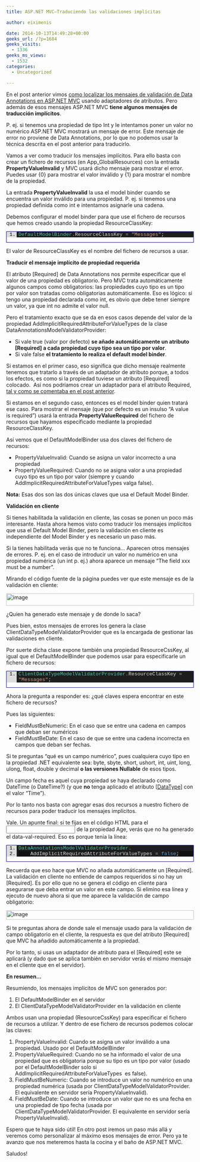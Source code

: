 ```yaml
---
title: ASP.NET MVC–Traduciendo las validaciones implícitas

author: eiximenis

date: 2014-10-13T14:49:28+00:00
geeks_url: /?p=1684
geeks_visits:
  - 1336
geeks_ms_views:
  - 1532
categories:
  - Uncategorized

---
```

En el post anterior vimos <a href="http://geeks.ms/blogs/etomas/archive/2014/10/09/asp-net-mvc-traducir-los-mensajes-de-error-de-dataannotations-otra-vez.aspx" target="_blank" rel="noopener noreferrer">como localizar los mensajes de validación de Data Annotations en ASP.NET MVC</a> usando adaptadores de atributos. Pero además de esos mensajes ASP.NET MVC **tiene algunos mensajes de traducción implícitos**.

P. ej. si tenemos una propiedad de tipo Int y le intentamos poner un valor no numérico ASP.NET MVC mostrará un mensaje de error. Este mensaje de error no proviene de Data Annotations, por lo que no podemos usar la técnica descrita en el post anterior para traducirlo.

Vamos a ver como traducir los mensajes implícitos. Para ello basta con crear un fichero de recursos (en App_GlobalResources) con la entrada **PropertyValueInvalid** y MVC usará dicho mensaje para mostrar el error. Puedes usar {0} para mostrar el valor inválido y {1} para mostrar el nombre de la propiedad.

La entrada **PropertyValueInvalid** la usa el model binder cuando se encuentra un valor inválido para una propiedad. P. ej. si tenemos una propiedad definida como int e intentamos asignarle una cadena.

Debemos configurar el model binder para que use el fichero de recursos que hemos creado usando la propiedad ResourceClassKey:

<div id="scid:9ce6104f-a9aa-4a17-a79f-3a39532ebf7c:43b591e6-87e0-4b90-8f54-2d75f0b90daa" class="wlWriterEditableSmartContent" style="float: none; padding-bottom: 0px; padding-top: 0px; padding-left: 0px; margin: 0px; display: inline; padding-right: 0px">
  <div style="border: #000080 1px solid; color: #000; font-family: 'Courier New', Courier, Monospace; font-size: 10pt">
    <div style="background: #ddd; max-height: 300px; overflow: auto">
      <ol start="1" style="background: #1d1d1d; margin: 0 0 0 2em; padding: 0 0 0 5px;">
        <li>
          <span style="background:#1e1e1e;color:#4ec9b0">DefaultModelBinder</span><span style="background:#1e1e1e;color:#b4b4b4">.</span><span style="background:#1e1e1e;color:#dcdcdc">ResourceClassKey </span><span style="background:#1e1e1e;color:#b4b4b4">=</span><span style="background:#1e1e1e;color:#dcdcdc"> </span><span style="background:#1e1e1e;color:#d69d85">"Messages"</span><span style="background:#1e1e1e;color:#dcdcdc">;</span>
        </li>
      </ol>
    </div></p>
  </div></p>
</div>

El valor de ResourceClassKey es el nombre del fichero de recursos a usar.

**Traducir el mensaje implícito de propiedad requerida**

El atributo [Required] de Data Annotations nos permite especificar que el valor de una propiedad es obligatorio. Pero MVC trata automáticamente algunos campos como obligatorios: las propiedades cuyo tipo es un tipo por valor son tratadas como obligatorias automáticamente. Eso es lógico: si tengo una propiedad declarada como int, es obvio que debe tener siempre un valor, ya que int no admite el valor null.

Pero el tratamiento exacto que se da en esos casos depende del valor de la propiedad AddImplicitRequiredAttributeForValueTypes de la clase DataAnnotationsModelValidatorProvider:

  * Si vale true (valor por defecto) **se añade automáticamente un atributo [Required] a cada propiedad cuyo tipo sea un tipo por valor**. 
  * Si vale false **el tratamiento lo realiza el default model binder**. 

Si estamos en el primer caso, eso significa que dicho mensaje realmente tenemos que tratarlo a través de un adaptador de atributo porque, a todos los efectos, es como si la propiedad tuviese un atributo [Required] colocado.&#160; Así nos podríamos crear un adaptador para el atributo Required, <a href="http://geeks.ms/blogs/etomas/archive/2014/10/09/asp-net-mvc-traducir-los-mensajes-de-error-de-dataannotations-otra-vez.aspx" target="_blank" rel="noopener noreferrer">tal y como se comentaba en el post anterior</a>.

Si estamos en el segundo caso, entonces es el model binder quien tratará ese caso. Para mostrar el mensaje (que por defecto es un insulso “A value is required”) usará la entrada **PropertyValueRequired** del fichero de recursos que hayamos especificado mediante la propiedad ResourceClassKey.

Así vemos que el DefaultModelBinder usa dos claves del fichero de recursos:

  * PropertyValueInvalid: Cuando se asigna un valor incorrecto a una propiedad 
  * PropertyValueRequired: Cuando no se asigna valor a una propiedad cuyo tipo es un tipo por valor (siempre y cuando AddImplicitRequiredAttributeForValueTypes valga false). 

**Nota:** Esas dos son las dos únicas claves que usa el Default Model Binder.

**Validación en cliente**

Si tienes habilitada la validación en cliente, las cosas se ponen un poco más interesante. Hasta ahora hemos visto como traducir los mensajes implícitos que usa el Default Model Binder, pero la validación en cliente es independiente del Model Binder y es necesario un paso más.

Si la tienes habilitada verás que no te funciona… Aparecen otros mensajes de errores. P. ej. en el caso de introducir un valor no numérico en una propiedad numérica (un int p. ej.) ahora aparece un mensaje “The field xxx must be a number”.

Mirando el código fuente de la página puedes ver que este mensaje es de la validación en cliente:

[<img title="image" style="border-left-width: 0px; border-right-width: 0px; background-image: none; border-bottom-width: 0px; padding-top: 0px; padding-left: 0px; display: inline; padding-right: 0px; border-top-width: 0px" border="0" alt="image" src="http://geeks.ms/cfs-file.ashx/__key/CommunityServer.Blogs.Components.WeblogFiles/etomas/image_5F00_thumb_5F00_4EBC39C5.png" width="504" height="33" />][1]

¿Quien ha generado este mensaje y de donde lo saca?

Pues bien, estos mensajes de errores los genera la clase ClientDataTypeModelValidatorProvider que es la encargada de gestionar las validaciones en cliente.

Por suerte dicha clase expone también una propiedad ResourceCssKey, al igual que el DefaultModelBinder que podemos usar para especificarle un fichero de recursos:

<div id="scid:9ce6104f-a9aa-4a17-a79f-3a39532ebf7c:600c5608-a259-4348-b6af-8f26e82342e6" class="wlWriterEditableSmartContent" style="float: none; padding-bottom: 0px; padding-top: 0px; padding-left: 0px; margin: 0px; display: inline; padding-right: 0px">
  <div style="border: #000080 1px solid; color: #000; font-family: 'Courier New', Courier, Monospace; font-size: 10pt">
    <div style="background: #ddd; max-height: 300px; overflow: auto">
      <ol start="1" style="background: #1d1d1d; margin: 0 0 0 2em; padding: 0 0 0 5px;">
        <li>
          <span style="background:#1e1e1e;color:#4ec9b0">ClientDataTypeModelValidatorProvider</span><span style="background:#1e1e1e;color:#b4b4b4">.</span><span style="background:#1e1e1e;color:#dcdcdc">ResourceClassKey </span><span style="background:#1e1e1e;color:#b4b4b4">=</span><span style="background:#1e1e1e;color:#dcdcdc"> </span><span style="background:#1e1e1e;color:#d69d85">"Messages"</span><span style="background:#1e1e1e;color:#dcdcdc">;</span>
        </li>
      </ol>
    </div></p>
  </div></p>
</div>

Ahora la pregunta a responder es: ¿qué claves espera encontrar en este fichero de recursos?

Pues las siguientes:

  * FieldMustBeNumeric: En el caso que se entre una cadena en campos que deban ser numéricos 
  * FieldMustBeDate: En el caso de que se entre una cadena incorrecta en campos que deban ser fechas. 

Si te preguntas “qué es un campo numérico”, pues cualquiera cuyo tipo en la propiedad .NET equivalente sea: byte, sbyte, short, ushort, int, uint, long, ulong, float, double y decimal **o las versiones Nullable** de esos tipos.

Un campo fecha es aquel cuya propiedad se haya declarado como DateTime (o DateTime?) (y que **no** tenga aplicado el atributo [<a href="http://msdn.microsoft.com/en-us/library/system.
componentmodel.dataannotations.datatypeattribute(v=vs.110).aspx" target="_blank" rel="noopener noreferrer">DataType</a>] con el valor “Time”).

Por lo tanto nos basta con agregar esas dos recursos a nuestro fichero de recursos para poder traducir los mensajes implícitos.

Vale. Un apunte final: si te fijas en el código HTML para el <input /> de la propiedad Age, verás que no ha generado el data-val-required. Eso es porque tenia la línea:

<div id="scid:9ce6104f-a9aa-4a17-a79f-3a39532ebf7c:ef952a9f-c59a-45db-908d-89c5ef82ad0a" class="wlWriterEditableSmartContent" style="float: none; padding-bottom: 0px; padding-top: 0px; padding-left: 0px; margin: 0px; display: inline; padding-right: 0px">
  <div style="border: #000080 1px solid; color: #000; font-family: 'Courier New', Courier, Monospace; font-size: 10pt">
    <div style="background: #ddd; max-height: 300px; overflow: auto">
      <ol start="1" style="background: #1d1d1d; margin: 0 0 0 2em; padding: 0 0 0 5px;">
        <li>
          <span style="background:#1e1e1e;color:#dcdcdc"></span><span style="background:#1e1e1e;color:#4ec9b0">DataAnnotationsModelValidatorProvider</span><span style="background:#1e1e1e;color:#b4b4b4">.</span>
        </li>
        <li style="background: #111111">
              <span style="background:#1e1e1e;color:#dcdcdc">AddImplicitRequiredAttributeForValueTypes </span><span style="background:#1e1e1e;color:#b4b4b4">=</span><span style="background:#1e1e1e;color:#dcdcdc"> </span><span style="background:#1e1e1e;color:#569cd6">false</span><span style="background:#1e1e1e;color:#dcdcdc">;</span>
        </li>
      </ol>
    </div></p>
  </div></p>
</div>

Recuerda que eso hace que MVC no añada automáticamente un [Required]. La validación en cliente no entiende de campos requeridos si no hay un [Required]. Es por ello que no se genera el código en cliente para asegurarse que deba entrar un valor en este campo. Si elimino esa línea y ejecuto de nuevo ahora si que me aparece la validación de campo obligatorio:

[<img title="image" style="border-top: 0px; border-right: 0px; background-image: none; border-bottom: 0px; padding-top: 0px; padding-left: 0px; border-left: 0px; display: inline; padding-right: 0px" border="0" alt="image" src="http://geeks.ms/cfs-file.ashx/__key/CommunityServer.Blogs.Components.WeblogFiles/etomas/image_5F00_thumb_5F00_37FCF23C.png" width="504" height="25" />][2]

Si te preguntas ahora de donde sale el mensaje usado para la validación de campo obligatorio en el cliente, la respuesta es que del atributo [Required] que MVC ha añadido automáticamente a la propiedad.

Por lo tanto, si usas un adaptador de atributo para el [Required] este se aplicará (y dado que se aplica también en servidor verás el mismo mensaje en el cliente que en el servidor).

**En resumen…**

Resumiendo, los mensajes implícitos de MVC son generados por:

  1. El DefaultModelBinder en el servidor
  2. El ClientDataTypeModelValidatorProvider en la validación en cliente

Ambos usan una propiedad (ResourceCssKey) para especificar el fichero de recursos a utilizar. Y dentro de ese fichero de recursos podemos colocar las claves:

  1. PropertyValueInvalid: Cuando se asigna un valor inválido a una propiedad. Usado por el DefaultModelBinder
  2. PropertyValueRequired: Cuando no se ha informado el valor de una propiedad que es obligatoria porque su tipo es un tipo por valor (usado por el DefaultModelBinder solo si AddImplicitRequiredAttributeForValueTypes&#160; es false).
  3. FieldMustBeNumeric: Cuando se introduce un valor no numérico en una propiedad numérica (usada por ClientDataTypeModelValidatorProvider. El equivalente en servidor sería PropertyValueInvalid).
  4. FieldMustBeDate: Cuando se introduce un valor que no es una fecha en una propiedad de tipo fecha (usada por ClientDataTypeModelValidatorProvider. El equivalente en servidor sería PropertyValueInvalid).

Espero que te haya sido útil! En otro post iremos un paso más allá y veremos como personalizar al máximo esos mensajes de error. Pero ya te avanzo que nos meteremos hasta la cocina y el baño de ASP.NET MVC.

Saludos!

 [1]: http://geeks.ms/cfs-file.ashx/__key/CommunityServer.Blogs.Components.WeblogFiles/etomas/image_5F00_2CD0D741.png
 [2]: http://geeks.ms/cfs-file.ashx/__key/CommunityServer.Blogs.Components.WeblogFiles/etomas/image_5F00_035C9601.png